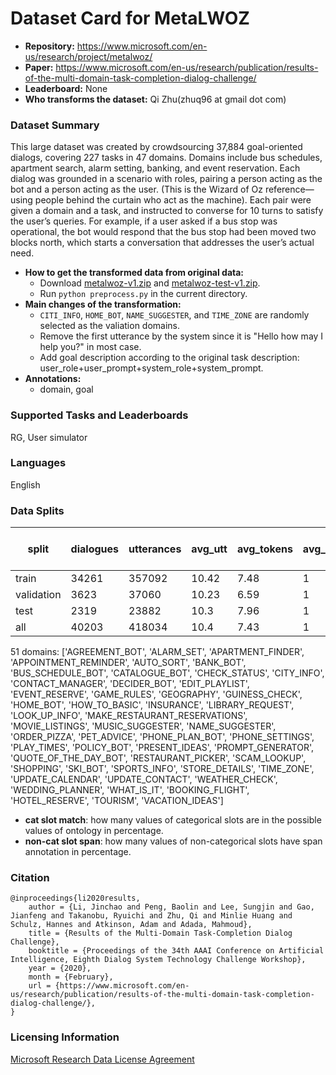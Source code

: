 # Dataset Card for MetaLWOZ

- **Repository:** https://www.microsoft.com/en-us/research/project/metalwoz/
- **Paper:** https://www.microsoft.com/en-us/research/publication/results-of-the-multi-domain-task-completion-dialog-challenge/
- **Leaderboard:** None
- **Who transforms the dataset:** Qi Zhu(zhuq96 at gmail dot com)

### Dataset Summary

This large dataset was created by crowdsourcing 37,884 goal-oriented dialogs, covering 227 tasks in 47 domains. Domains include bus schedules, apartment search, alarm setting, banking, and event reservation. Each dialog was grounded in a scenario with roles, pairing a person acting as the bot and a person acting as the user. (This is the Wizard of Oz reference—using people behind the curtain who act as the machine). Each pair were given a domain and a task, and instructed to converse for 10 turns to satisfy the user’s queries. For example, if a user asked if a bus stop was operational, the bot would respond that the bus stop had been moved two blocks north, which starts a conversation that addresses the user’s actual need.

- **How to get the transformed data from original data:** 
  - Download [metalwoz-v1.zip](https://www.microsoft.com/en-us/download/58389) and [metalwoz-test-v1.zip](https://www.microsoft.com/en-us/download/100639).
  - Run `python preprocess.py` in the current directory.
- **Main changes of the transformation:**
  - `CITI_INFO`, `HOME_BOT`, `NAME_SUGGESTER`, and `TIME_ZONE` are randomly selected as the valiation domains.
  - Remove the first utterance by the system since it is "Hello how may I help you?" in most case.
  - Add goal description according to the original task description: user_role+user_prompt+system_role+system_prompt.
- **Annotations:**
  - domain, goal

### Supported Tasks and Leaderboards

RG, User simulator

### Languages

English

### Data Splits

| split      |   dialogues |   utterances |   avg_utt |   avg_tokens |   avg_domains | cat slot match(state)   | cat slot match(goal)   | cat slot match(dialogue act)   | non-cat slot span(dialogue act)   |
|------------|-------------|--------------|-----------|--------------|---------------|-------------------------|------------------------|--------------------------------|-----------------------------------|
| train      |       34261 |       357092 |     10.42 |         7.48 |             1 | -                       | -                      | -                              | -                                 |
| validation |        3623 |        37060 |     10.23 |         6.59 |             1 | -                       | -                      | -                              | -                                 |
| test       |        2319 |        23882 |     10.3  |         7.96 |             1 | -                       | -                      | -                              | -                                 |
| all        |       40203 |       418034 |     10.4  |         7.43 |             1 | -                       | -                      | -                              | -                                 |

51 domains: ['AGREEMENT_BOT', 'ALARM_SET', 'APARTMENT_FINDER', 'APPOINTMENT_REMINDER', 'AUTO_SORT', 'BANK_BOT', 'BUS_SCHEDULE_BOT', 'CATALOGUE_BOT', 'CHECK_STATUS', 'CITY_INFO', 'CONTACT_MANAGER', 'DECIDER_BOT', 'EDIT_PLAYLIST', 'EVENT_RESERVE', 'GAME_RULES', 'GEOGRAPHY', 'GUINESS_CHECK', 'HOME_BOT', 'HOW_TO_BASIC', 'INSURANCE', 'LIBRARY_REQUEST', 'LOOK_UP_INFO', 'MAKE_RESTAURANT_RESERVATIONS', 'MOVIE_LISTINGS', 'MUSIC_SUGGESTER', 'NAME_SUGGESTER', 'ORDER_PIZZA', 'PET_ADVICE', 'PHONE_PLAN_BOT', 'PHONE_SETTINGS', 'PLAY_TIMES', 'POLICY_BOT', 'PRESENT_IDEAS', 'PROMPT_GENERATOR', 'QUOTE_OF_THE_DAY_BOT', 'RESTAURANT_PICKER', 'SCAM_LOOKUP', 'SHOPPING', 'SKI_BOT', 'SPORTS_INFO', 'STORE_DETAILS', 'TIME_ZONE', 'UPDATE_CALENDAR', 'UPDATE_CONTACT', 'WEATHER_CHECK', 'WEDDING_PLANNER', 'WHAT_IS_IT', 'BOOKING_FLIGHT', 'HOTEL_RESERVE', 'TOURISM', 'VACATION_IDEAS']
- **cat slot match**: how many values of categorical slots are in the possible values of ontology in percentage.
- **non-cat slot span**: how many values of non-categorical slots have span annotation in percentage.

### Citation

```
@inproceedings{li2020results,
    author = {Li, Jinchao and Peng, Baolin and Lee, Sungjin and Gao, Jianfeng and Takanobu, Ryuichi and Zhu, Qi and Minlie Huang and Schulz, Hannes and Atkinson, Adam and Adada, Mahmoud},
    title = {Results of the Multi-Domain Task-Completion Dialog Challenge},
    booktitle = {Proceedings of the 34th AAAI Conference on Artificial Intelligence, Eighth Dialog System Technology Challenge Workshop},
    year = {2020},
    month = {February},
    url = {https://www.microsoft.com/en-us/research/publication/results-of-the-multi-domain-task-completion-dialog-challenge/},
}
```

### Licensing Information

[Microsoft Research Data License Agreement](https://msropendata-web-api.azurewebsites.net/licenses/2f933be3-284d-500b-7ea3-2aa2fd0f1bb2/view)
